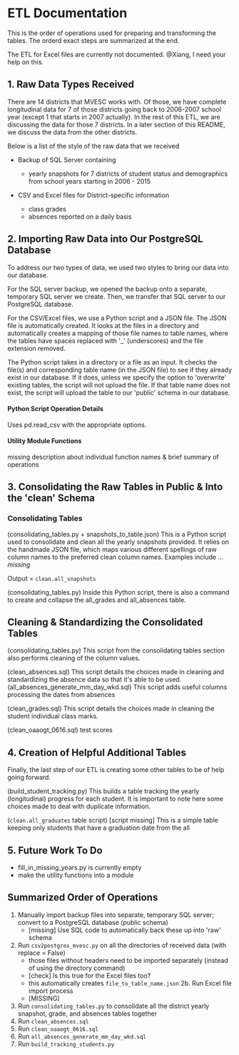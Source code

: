 # ETL Documentation

This is the order of operations used for preparing and transforming the tables. The orderd exact steps are summarized at the end.

The ETL for Excel files are currently not documented. @Xiang, I need your help on this.


## 1. Raw Data Types Received

There are 14 districts that MVESC works with. Of those, we have complete longitudinal data for 7 of those districts going back to 2006-2007 school year (except 1 that starts in 2007 actually). In the rest of this ETL, we are discussing the data for those 7 districts. In a later section of this README, we discuss the data from the other districts.

Below is a list of the style of the raw data that we received

* Backup of SQL Server containing
	* yearly snapshots for 7 districts of student status and demographics from school years starting in 2006 - 2015

* CSV and Excel files for District-specific information
	* class grades
	* absences reported on a daily basis

## 2. Importing Raw Data into Our PostgreSQL Database

To address our two types of data, we used two styles to bring our data into our database.

For the SQL server backup, we opened the backup onto a separate, temporary SQL server we create. Then, we transfer that SQL server to our PostgreSQL database.

For the CSV/Excel files, we use a Python script and a JSON file.
The JSON file is automatically created. It looks at the files in a directory and automatically creates a mapping of those file names to table names, where the tables have spaces replaced with '_' (underscores) and the file extension removed.

The Python script takes in a directory or a file as an input. It checks the file(s) and corresponding table name (in the JSON file) to see if they already exist in our database. If it does, unless we specify the option to 'overwrite' existing tables, the script will not upload the file. If that table name does not exist, the script will upload the table to our 'public' schema in our database.

#### Python Script Operation Details

Uses pd.read_csv with the appropriate options. 

#### Utility Module Functions

missing description about individual function names & brief summary of operations

## 3. Consolidating the Raw Tables in Public & Into the 'clean' Schema

### Consolidating Tables

(consolidating_tables.py + snapshots_to_table.json)
This is a Python script used to consolidate and clean all the yearly snapshots provided. It relies on the handmade JSON file, which maps various different spellings of raw column names to the preferred clean column names.
Examples include ... *missing*

Output = `clean.all_snapshots`

(consolidating_tables.py)
Inside this Python script, there is also a command to create and collapse the all_grades and all_absences table.

## Cleaning & Standardizing the Consolidated Tables

(consolidating_tables.py)
This script from the consolidating tables section also performs cleaning of the column values.

(clean_absences.sql)
This script details the choices made in cleaning and standardizing the absence data so that it's able to be used.
(all_absences_generate_mm_day_wkd.sql)
This script adds useful columns processing the dates from absences

(clean_grades.sql)
This script details the choices made in cleaning the student individual class marks.

(clean_oaaogt_0616.sql)
test scores

## 4. Creation of Helpful Additional Tables

Finally, the last step of our ETL is creating some other tables to be of help going forward.

(build_student_tracking.py)
This builds a table tracking the yearly (longitudinal) progress for each student. It is important to note here some choices made to deal with duplicate information.

(`clean.all_graduates` table script)
[script missing]
This is a simple table keeping only students that have a graduation date from the all

## 5. Future Work To Do

- fill_in_missing_years.py is currently empty
- make the utility functions into a module

## Summarized Order of Operations

1. Manually import backup files into separate, temporary SQL server; convert to a PostgreSQL database (public schema)
	- [missing] Use SQL code to automatically back these up into 'raw' schema
2. Run `csv2postgres_mvesc.py` on all the directories of received data (with replace = False)
	- those files without headers need to be imported separately (instead of using the directory command)
	- [check] Is this true for the Excel files too?
	- this automatically creates `file_to_table_name.json`
2b. Run Excel file import process
	- [MISSING]
3. Run `consolidating_tables.py` to consolidate all the district yearly snapshot, grade, and absences tables together
4. Run `clean_absences.sql`
5. Run `clean_oaaogt_0616.sql`
6. Run `all_absences_generate_mm_day_wkd.sql`
7. Run `build_tracking_students.py`